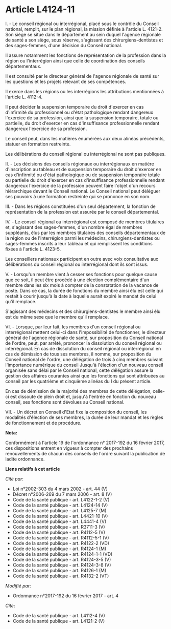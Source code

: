 # Article L4124-11

I. - Le conseil régional ou interrégional, placé sous le contrôle du Conseil national, remplit, sur le plan régional, la
mission définie à l'article L. 4121-2. Son siège se situe dans le département au sein duquel l'agence régionale de santé a
son siège, sous réserve, s'agissant des chirurgiens-dentistes et des sages-femmes, d'une décision du Conseil national. 

Il assure notamment les fonctions de représentation de la profession dans la région ou l'interrégion ainsi que celle de
coordination des conseils départementaux. 

Il est consulté par le directeur général de l'agence régionale de santé sur les questions et les projets relevant de ses
compétences. 

Il exerce dans les régions ou les interrégions les attributions mentionnées à l'article L. 4112-4. 

Il peut décider la suspension temporaire du droit d'exercer en cas d'infirmité du professionnel ou d'état pathologique
rendant dangereux l'exercice de sa profession, ainsi que la suspension temporaire, totale ou partielle, du droit d'exercer en
cas d'insuffisance professionnelle rendant dangereux l'exercice de sa profession. 

Le conseil peut, dans les matières énumérées aux deux alinéas précédents, statuer en formation restreinte. 

Les délibérations du conseil régional ou interrégional ne sont pas publiques. 

II. - Les décisions des conseils régionaux ou interrégionaux en matière d'inscription au tableau et de suspension temporaire
du droit d'exercer en cas d'infirmité ou d'état pathologique ou de suspension temporaire totale ou partielle du droit
d'exercer en cas d'insuffisance professionnelle rendant dangereux l'exercice de la profession peuvent faire l'objet d'un
recours hiérarchique devant le Conseil national. Le Conseil national peut déléguer ses pouvoirs à une formation restreinte
qui se prononce en son nom. 

III. - Dans les régions constituées d'un seul département, la fonction de représentation de la profession est assurée par le
conseil départemental. 

IV. - Le conseil régional ou interrégional est composé de membres titulaires et, s'agissant des sages-femmes, d'un nombre
égal de membres suppléants, élus par les membres titulaires des conseils départementaux de la région ou de l'interrégion
parmi les médecins, chirurgiens-dentistes ou sages-femmes inscrits à leur tableau et qui remplissent les conditions fixées à
l'article L. 4123-5. 

Les conseillers nationaux participent en outre avec voix consultative aux délibérations du conseil régional ou interrégional
dont ils sont issus. 

V. - Lorsqu'un membre vient à cesser ses fonctions pour quelque cause que ce soit, il peut être procédé à une élection
complémentaire d'un membre dans les six mois à compter de la constatation de la vacance de poste. Dans ce cas, la durée de
fonctions du membre ainsi élu est celle qui restait à courir jusqu'à la date à laquelle aurait expiré le mandat de celui
qu'il remplace. 

S'agissant des médecins et des chirurgiens-dentistes le membre ainsi élu est du même sexe que le membre qu'il remplace. 

VI. - Lorsque, par leur fait, les membres d'un conseil régional ou interrégional mettent celui-ci dans l'impossibilité de
fonctionner, le directeur général de l'agence régionale de santé, sur proposition du Conseil national de l'ordre, peut, par
arrêté, prononcer la dissolution du conseil régional ou interrégional. En cas de dissolution du conseil régional ou
interrégional en cas de démission de tous ses membres, il nomme, sur proposition du Conseil national de l'ordre, une
délégation de trois à cinq membres suivant l'importance numérique du conseil Jusqu'à l'élection d'un nouveau conseil
organisée sans délai par le Conseil national, cette délégation assure la gestion des affaires courantes ainsi que les
fonctions qui sont attribuées au conseil par les quatrième et cinquième alinéas du I du présent article. 

En cas de démission de la majorité des membres de cette délégation, celle-ci est dissoute de plein droit et, jusqu'à l'entrée
en fonction du nouveau conseil, ses fonctions sont dévolues au Conseil national. 

VII. - Un décret en Conseil d'Etat fixe la composition du conseil, les modalités d'élection de ses membres, la durée de leur
mandat et les règles de fonctionnement et de procédure.

**Nota:**

Conformément à l'article 19 de l'ordonnance n° 2017-192 du 16 février 2017, ces dispositions entrent en vigueur à compter des
prochains renouvellements de chacun des conseils de l'ordre suivant la publication de ladite ordonnance.

**Liens relatifs à cet article**

_Cité par_:

  - Loi n°2002-303 du 4 mars 2002 - art. 44 (V)
  - Décret n°2006-269 du 7 mars 2006 - art. 8 (V)
  - Code de la santé publique - art. L4122-1-2 (V)
  - Code de la santé publique - art. L4124-14 (V)
  - Code de la santé publique - art. L4125-7 (M)
  - Code de la santé publique - art. L4421-10 (V)
  - Code de la santé publique - art. L4441-4 (V)
  - Code de la santé publique - art. R3711-3 (V)
  - Code de la santé publique - art. R4112-5 (V)
  - Code de la santé publique - art. R4112-5-1 (V)
  - Code de la santé publique - art. R4122-2 (VD)
  - Code de la santé publique - art. R4124-1 (M)
  - Code de la santé publique - art. R4124-1-1 (VD)
  - Code de la santé publique - art. R4124-3-5 (V)
  - Code de la santé publique - art. R4124-3-8 (V)
  - Code de la santé publique - art. R4126-1 (M)
  - Code de la santé publique - art. R4132-2 (VT)

_Modifié par_:

  - Ordonnance n°2017-192 du 16 février 2017 - art. 4

_Cite_:

  - Code de la santé publique - art. L4112-4 (V)
  - Code de la santé publique - art. L4121-2 (V)
